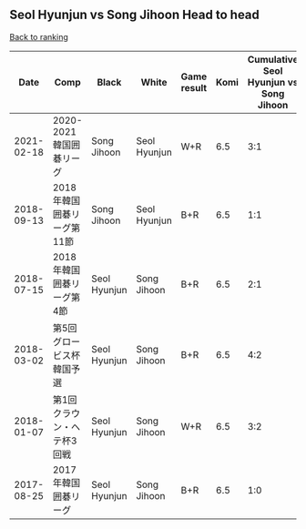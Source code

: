 ## Seol Hyunjun vs Song Jihoon Head to head

[Back to ranking](../../index.md)




| **Date** | **Comp** | **Black** | **White** | **Game result** | **Komi** | **Cumulative Seol Hyunjun vs Song Jihoon** | **Seol Hyunjun streak** | **Song Jihoon streak** | 
| --- | --- | --- | --- | --- | --- | --- | --- | --- |
| 2021-02-18 | 2020-2021韓国囲碁リーグ | Song Jihoon | Seol Hyunjun | W+R | 6.5 | 3:1 | 2 | 0 | 
| 2018-09-13 | 2018年韓国囲碁リーグ第11節 | Song Jihoon | Seol Hyunjun | B+R | 6.5 | 1:1 | 0 | 1 | 
| 2018-07-15 | 2018年韓国囲碁リーグ第4節 | Seol Hyunjun | Song Jihoon | B+R | 6.5 | 2:1 | 1 | 0 | 
| 2018-03-02 | 第5回グロービス杯韓国予選 | Seol Hyunjun | Song Jihoon | B+R | 6.5 | 4:2 | 1 | 0 | 
| 2018-01-07 | 第1回クラウン・ヘテ杯3回戦 | Seol Hyunjun | Song Jihoon | W+R | 6.5 | 3:2 | 0 | 1 | 
| 2017-08-25 | 2017年韓国囲碁リーグ | Seol Hyunjun | Song Jihoon | B+R | 6.5 | 1:0 | 1 | 0 |




